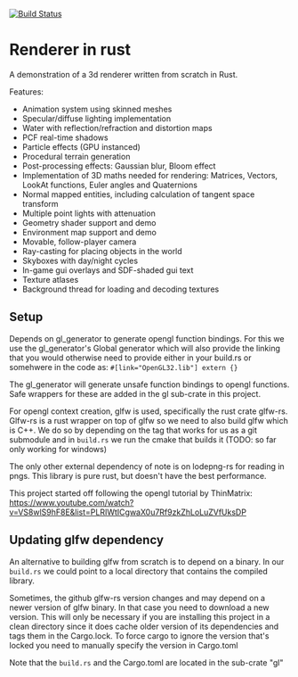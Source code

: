 [![Build Status](https://travis-ci.org/dem42/copper.svg?branch=master)](https://travis-ci.org/dem42/copper)

# Renderer in rust

A demonstration of a 3d renderer written from scratch in Rust. 

Features:
- Animation system using skinned meshes
- Specular/diffuse lighting implementation
- Water with reflection/refraction and distortion maps
- PCF real-time shadows
- Particle effects (GPU instanced)
- Procedural terrain generation
- Post-processing effects: Gaussian blur, Bloom effect
- Implementation of 3D maths needed for rendering: Matrices, Vectors, LookAt functions, Euler angles and Quaternions
- Normal mapped entities, including calculation of tangent space transform
- Multiple point lights with attenuation
- Geometry shader support and demo
- Environment map support and demo
- Movable, follow-player camera
- Ray-casting for placing objects in the world 
- Skyboxes with day/night cycles
- In-game gui overlays and SDF-shaded gui text
- Texture atlases
- Background thread for loading and decoding textures

## Setup
Depends on gl_generator to generate opengl function bindings. For this we use the gl_generator's Global generator which will also provide the linking
that you would otherwise need to provide either in your build.rs or somehwere in the code as:
``` #[link="OpenGL32.lib"] extern {} ```

The gl_generator will generate unsafe function bindings to opengl functions. Safe wrappers for these are added in the gl sub-crate in this project.

For opengl context creation, glfw is used, specifically the rust crate glfw-rs. Glfw-rs is a rust wrapper on top of glfw so we need to also build glfw which is C++. We do so by depending on the tag that works for us as a git submodule and in `build.rs` we run the cmake that builds it (TODO: so far only working for windows)

The only other external dependency of note is on lodepng-rs for reading in pngs. This library is pure rust, but doesn't have the best performance.

This project started off following the opengl tutorial by ThinMatrix:
https://www.youtube.com/watch?v=VS8wlS9hF8E&list=PLRIWtICgwaX0u7Rf9zkZhLoLuZVfUksDP

## Updating glfw dependency
An alternative to building glfw from scratch is to depend on a binary. In our `build.rs` we could point to a local directory that contains the compiled library. 

Sometimes, the github glfw-rs version changes and may depend on a newer version of glfw binary. In that case you need to download a new version.
This will only be necessary if you are installing this project in a clean directory since it does cache older version of its dependencies and tags them in the Cargo.lock. To force cargo to ignore the version that's locked you need to manually specify the version in Cargo.toml

Note that the `build.rs` and the Cargo.toml are located in the sub-crate "gl"